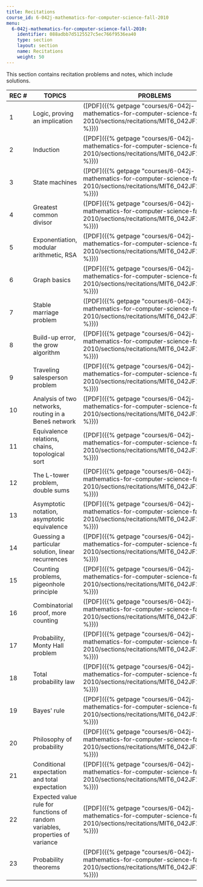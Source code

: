 ```yaml
---
title: Recitations
course_id: 6-042j-mathematics-for-computer-science-fall-2010
menu:
  6-042j-mathematics-for-computer-science-fall-2010:
    identifier: 088adbb7d5125527c5ec766f9536ea40
    type: section
    layout: section
    name: Recitations
    weight: 50
---
```

This section contains recitation problems and notes, which include solutions.

| REC # | TOPICS | PROBLEMS | NOTES |
| --- | --- | --- | --- |
| 1 | Logic, proving an implication | ([PDF]({{% getpage "courses/6-042j-mathematics-for-computer-science-fall-2010/sections/recitations/MIT6_042JF10_rec01" %}})) | ([PDF]({{% getpage "courses/6-042j-mathematics-for-computer-science-fall-2010/sections/recitations/MIT6_042JF10_rec01_sol" %}})) |
| 2 | Induction | ([PDF]({{% getpage "courses/6-042j-mathematics-for-computer-science-fall-2010/sections/recitations/MIT6_042JF10_rec02" %}})) | ([PDF]({{% getpage "courses/6-042j-mathematics-for-computer-science-fall-2010/sections/recitations/MIT6_042JF10_rec02_sol" %}})) |
| 3 | State machines | ([PDF]({{% getpage "courses/6-042j-mathematics-for-computer-science-fall-2010/sections/recitations/MIT6_042JF10_rec03" %}})) | ([PDF]({{% getpage "courses/6-042j-mathematics-for-computer-science-fall-2010/sections/recitations/MIT6_042JF10_rec03_sol" %}})) |
| 4 | Greatest common divisor | ([PDF]({{% getpage "courses/6-042j-mathematics-for-computer-science-fall-2010/sections/recitations/MIT6_042JF10_rec04" %}})) | ([PDF]({{% getpage "courses/6-042j-mathematics-for-computer-science-fall-2010/sections/recitations/MIT6_042JF10_rec04_sol" %}})) |
| 5 | Exponentiation, modular arithmetic, RSA | ([PDF]({{% getpage "courses/6-042j-mathematics-for-computer-science-fall-2010/sections/recitations/MIT6_042JF10_rec05" %}})) | ([PDF]({{% getpage "courses/6-042j-mathematics-for-computer-science-fall-2010/sections/recitations/MIT6_042JF10_rec05_sol" %}})) |
| 6 | Graph basics | ([PDF]({{% getpage "courses/6-042j-mathematics-for-computer-science-fall-2010/sections/recitations/MIT6_042JF10_rec06" %}})) | ([PDF]({{% getpage "courses/6-042j-mathematics-for-computer-science-fall-2010/sections/recitations/MIT6_042JF10_rec06_sol" %}})) |
| 7 | Stable marriage problem | ([PDF]({{% getpage "courses/6-042j-mathematics-for-computer-science-fall-2010/sections/recitations/MIT6_042JF10_rec07" %}})) | ([PDF]({{% getpage "courses/6-042j-mathematics-for-computer-science-fall-2010/sections/recitations/MIT6_042JF10_rec07_sol" %}})) |
| 8 | Build-up error, the grow algorithm | ([PDF]({{% getpage "courses/6-042j-mathematics-for-computer-science-fall-2010/sections/recitations/MIT6_042JF10_rec08" %}})) | ([PDF]({{% getpage "courses/6-042j-mathematics-for-computer-science-fall-2010/sections/recitations/MIT6_042JF10_rec08_sol" %}})) |
| 9 | Traveling salesperson problem | ([PDF]({{% getpage "courses/6-042j-mathematics-for-computer-science-fall-2010/sections/recitations/MIT6_042JF10_rec09" %}})) | ([PDF]({{% getpage "courses/6-042j-mathematics-for-computer-science-fall-2010/sections/recitations/MIT6_042JF10_rec09_sol" %}})) |
| 10 | Analysis of two networks, routing in a Beneš network | ([PDF]({{% getpage "courses/6-042j-mathematics-for-computer-science-fall-2010/sections/recitations/MIT6_042JF10_rec10" %}})) | ([PDF]({{% getpage "courses/6-042j-mathematics-for-computer-science-fall-2010/sections/recitations/MIT6_042JF10_rec10_sol" %}})) |
| 11 | Equivalence relations, chains, topological sort | ([PDF]({{% getpage "courses/6-042j-mathematics-for-computer-science-fall-2010/sections/recitations/MIT6_042JF10_rec11" %}})) | ([PDF]({{% getpage "courses/6-042j-mathematics-for-computer-science-fall-2010/sections/recitations/MIT6_042JF10_rec11_sol" %}})) |
| 12 | The L-tower problem, double sums | ([PDF]({{% getpage "courses/6-042j-mathematics-for-computer-science-fall-2010/sections/recitations/MIT6_042JF10_rec12" %}})) | ([PDF]({{% getpage "courses/6-042j-mathematics-for-computer-science-fall-2010/sections/recitations/MIT6_042JF10_rec12_sol" %}})) |
| 13 | Asymptotic notation, asymptotic equivalence | ([PDF]({{% getpage "courses/6-042j-mathematics-for-computer-science-fall-2010/sections/recitations/MIT6_042JF10_rec13" %}})) | ([PDF]({{% getpage "courses/6-042j-mathematics-for-computer-science-fall-2010/sections/recitations/MIT6_042JF10_rec13_sol" %}})) |
| 14 | Guessing a particular solution, linear recurrences | ([PDF]({{% getpage "courses/6-042j-mathematics-for-computer-science-fall-2010/sections/recitations/MIT6_042JF10_rec14" %}})) | ([PDF]({{% getpage "courses/6-042j-mathematics-for-computer-science-fall-2010/sections/recitations/MIT6_042JF10_rec14_sol" %}})) |
| 15 | Counting problems, pigeonhole principle | ([PDF]({{% getpage "courses/6-042j-mathematics-for-computer-science-fall-2010/sections/recitations/MIT6_042JF10_rec15" %}})) | ([PDF]({{% getpage "courses/6-042j-mathematics-for-computer-science-fall-2010/sections/recitations/MIT6_042JF10_rec15_sol" %}})) |
| 16 | Combinatorial proof, more counting | ([PDF]({{% getpage "courses/6-042j-mathematics-for-computer-science-fall-2010/sections/recitations/MIT6_042JF10_rec16" %}})) | ([PDF]({{% getpage "courses/6-042j-mathematics-for-computer-science-fall-2010/sections/recitations/MIT6_042JF10_rec16_sol" %}})) |
| 17 | Probability, Monty Hall problem | ([PDF]({{% getpage "courses/6-042j-mathematics-for-computer-science-fall-2010/sections/recitations/MIT6_042JF10_rec17" %}})) | ([PDF]({{% getpage "courses/6-042j-mathematics-for-computer-science-fall-2010/sections/recitations/MIT6_042JF10_rec17_sol" %}})) |
| 18 | Total probability law | ([PDF]({{% getpage "courses/6-042j-mathematics-for-computer-science-fall-2010/sections/recitations/MIT6_042JF10_rec18" %}})) | ([PDF]({{% getpage "courses/6-042j-mathematics-for-computer-science-fall-2010/sections/recitations/MIT6_042JF10_rec18_sol" %}})) |
| 19 | Bayes' rule | ([PDF]({{% getpage "courses/6-042j-mathematics-for-computer-science-fall-2010/sections/recitations/MIT6_042JF10_rec19" %}})) | ([PDF]({{% getpage "courses/6-042j-mathematics-for-computer-science-fall-2010/sections/recitations/MIT6_042JF10_rec19_sol" %}})) |
| 20 | Philosophy of probability | ([PDF]({{% getpage "courses/6-042j-mathematics-for-computer-science-fall-2010/sections/recitations/MIT6_042JF10_rec20" %}})) | ([PDF]({{% getpage "courses/6-042j-mathematics-for-computer-science-fall-2010/sections/recitations/MIT6_042JF10_rec20_sol" %}})) |
| 21 | Conditional expectation and total expectation | ([PDF]({{% getpage "courses/6-042j-mathematics-for-computer-science-fall-2010/sections/recitations/MIT6_042JF10_rec21" %}})) | ([PDF]({{% getpage "courses/6-042j-mathematics-for-computer-science-fall-2010/sections/recitations/MIT6_042JF10_rec21_sol" %}})) |
| 22 | Expected value rule for functions of random variables, properties of variance | ([PDF]({{% getpage "courses/6-042j-mathematics-for-computer-science-fall-2010/sections/recitations/MIT6_042JF10_rec22" %}})) | ([PDF]({{% getpage "courses/6-042j-mathematics-for-computer-science-fall-2010/sections/recitations/MIT6_042JF10_rec22_sol" %}})) |
| 23 | Probability theorems | ([PDF]({{% getpage "courses/6-042j-mathematics-for-computer-science-fall-2010/sections/recitations/MIT6_042JF10_rec23" %}})) | ([PDF]({{% getpage "courses/6-042j-mathematics-for-computer-science-fall-2010/sections/recitations/MIT6_042JF10_rec23_sol" %}}))